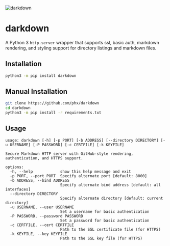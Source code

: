![darkdown](./logo.webp)

# darkdown

A Python 3 `http.server` wrapper that supports ssl, basic auth, markdown rendering, and styling support for directory listings and markdown files.

## Installation

```sh
python3 -m pip install darkdown
```

## Manual Installation

```sh
git clone https://github.com/phx/darkdown
cd darkdown
python3 -m pip install -r requirements.txt
```

## Usage

```
usage: darkdown [-h] [-p PORT] [-b ADDRESS] [--directory DIRECTORY] [-u USERNAME] [-P PASSWORD] [-c CERTFILE] [-k KEYFILE]

Secure Markdown HTTP server with GitHub-style rendering, authentication, and HTTPS support.

options:
  -h, --help            show this help message and exit
  -p PORT, --port PORT  Specify alternate port [default: 8000]
  -b ADDRESS, --bind ADDRESS
                        Specify alternate bind address [default: all interfaces]
  --directory DIRECTORY
                        Specify alternate directory [default: current directory]
  -u USERNAME, --user USERNAME
                        Set a username for basic authentication
  -P PASSWORD, --password PASSWORD
                        Set a password for basic authentication
  -c CERTFILE, --cert CERTFILE
                        Path to the SSL certificate file (for HTTPS)
  -k KEYFILE, --key KEYFILE
                        Path to the SSL key file (for HTTPS)
```

